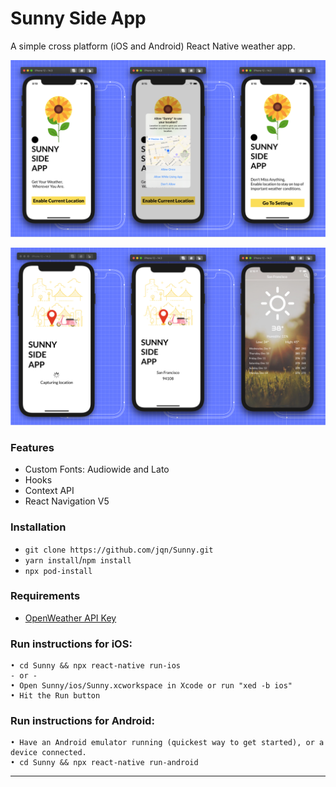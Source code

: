 # Sunny Side App

A simple cross platform (iOS and Android) React Native weather app.

![Reference Designs Permission Screens](./assets/images/permissions.png)

![Reference Designs Location Screens](./assets/images/location.png)

### Features

- Custom Fonts: Audiowide and Lato
- Hooks
- Context API
- React Navigation V5

### Installation

- `git clone https://github.com/jqn/Sunny.git`
- `yarn install`/`npm install`
- `npx pod-install`

### Requirements

- [OpenWeather API Key](https://openweathermap.org/)

### Run instructions for iOS:

    • cd Sunny && npx react-native run-ios
    - or -
    • Open Sunny/ios/Sunny.xcworkspace in Xcode or run "xed -b ios"
    • Hit the Run button

### Run instructions for Android:

    • Have an Android emulator running (quickest way to get started), or a device connected.
    • cd Sunny && npx react-native run-android

---
